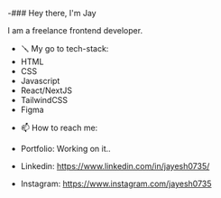 -### Hey there, I'm Jay

I am a freelance frontend developer.


- 🪛 My go to tech-stack:
- HTML
- CSS
- Javascript
- React/NextJS
- TailwindCSS
- Figma

<!--
- 🔭 I’m currently working on  my Portfolio website
- 🌱 I’m currently learning Typescript
- 👯 I’m looking to collaborate on Web Developement projects
- 🤔 I’m looking for help with  JAVA
-->

- 📫 How to reach me:

- Portfolio: Working on it..
- Linkedin: https://www.linkedin.com/in/jayesh0735/
- Instagram: https://www.instagram.com/jayesh0735
